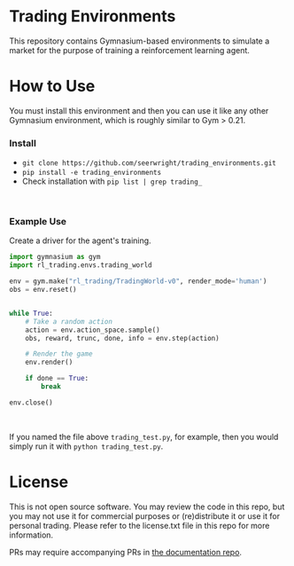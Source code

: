 # Trading Environments
This repository contains Gymnasium-based environments to simulate a market for the purpose of training a reinforcement learning agent.

# How to Use
You must install this environment and then you can use it like any other Gymnasium environment, which is roughly similar to Gym > 0.21.

### Install
* `git clone https://github.com/seerwright/trading_environments.git`
* `pip install -e trading_environments`
* Check installation with `pip list | grep trading_`

<br/>

### Example Use

Create a driver for the agent's training.

``` python
import gymnasium as gym
import rl_trading.envs.trading_world

env = gym.make("rl_trading/TradingWorld-v0", render_mode='human')
obs = env.reset()


while True:
    # Take a random action
    action = env.action_space.sample()
    obs, reward, trunc, done, info = env.step(action)

    # Render the game
    env.render()

    if done == True:
        break

env.close()

```

<br/>


If you named the file above `trading_test.py`, for example, then you would simply run it with `python trading_test.py`. 


# License
This is not open source software. You may review the code in this repo, but you may not use it for commercial purposes or (re)distribute it or use it for personal trading. Please refer to the license.txt file in this repo for more information.

PRs may require accompanying PRs in [the documentation repo](https://github.com/Farama-Foundation/Gymnasium/tree/main/docs).
